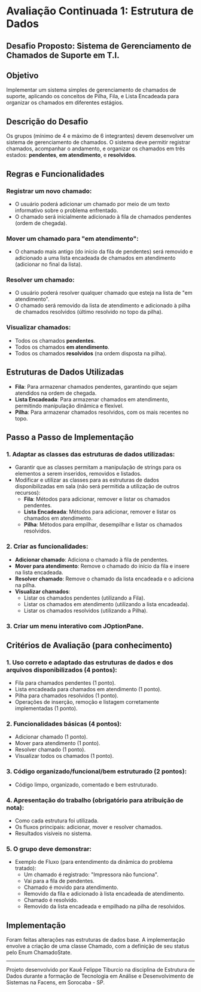# Avaliação Continuada 1: Estrutura de Dados

## **Desafio Proposto: Sistema de Gerenciamento de Chamados de Suporte em T.I.**

## Objetivo
Implementar um sistema simples de gerenciamento de chamados de suporte, aplicando os conceitos de Pilha, Fila, e Lista Encadeada para organizar os chamados em diferentes estágios.

## Descrição do Desafio
Os grupos (mínimo de 4 e máximo de 6 integrantes) devem desenvolver um sistema de gerenciamento de chamados. O sistema deve permitir registrar chamados, acompanhar o andamento, e organizar os chamados em três estados: **pendentes**, **em atendimento**, e **resolvidos**.

## Regras e Funcionalidades

### Registrar um novo chamado:
- O usuário poderá adicionar um chamado por meio de um texto informativo sobre o problema enfrentado.
- O chamado será inicialmente adicionado à fila de chamados pendentes (ordem de chegada).

### Mover um chamado para "em atendimento":
- O chamado mais antigo (do início da fila de pendentes) será removido e adicionado a uma lista encadeada de chamados em atendimento (adicionar no final da lista).

### Resolver um chamado:
- O usuário poderá resolver qualquer chamado que esteja na lista de "em atendimento".
- O chamado será removido da lista de atendimento e adicionado à pilha de chamados resolvidos (último resolvido no topo da pilha).

### Visualizar chamados:
- Todos os chamados **pendentes**.
- Todos os chamados **em atendimento**.
- Todos os chamados **resolvidos** (na ordem disposta na pilha).

## Estruturas de Dados Utilizadas
- **Fila**: Para armazenar chamados pendentes, garantindo que sejam atendidos na ordem de chegada.
- **Lista Encadeada**: Para armazenar chamados em atendimento, permitindo manipulação dinâmica e flexível.
- **Pilha**: Para armazenar chamados resolvidos, com os mais recentes no topo.

## Passo a Passo de Implementação

### 1. Adaptar as classes das estruturas de dados utilizadas:
- Garantir que as classes permitam a manipulação de strings para os elementos a serem inseridos, removidos e listados.
- Modificar e utilizar as classes para as estruturas de dados disponibilizadas em sala (não será permitida a utilização de outros recursos):
  - **Fila**: Métodos para adicionar, remover e listar os chamados pendentes.
  - **Lista Encadeada**: Métodos para adicionar, remover e listar os chamados em atendimento.
  - **Pilha**: Métodos para empilhar, desempilhar e listar os chamados resolvidos.

### 2. Criar as funcionalidades:
- **Adicionar chamado**: Adiciona o chamado à fila de pendentes.
- **Mover para atendimento**: Remove o chamado do início da fila e insere na lista encadeada.
- **Resolver chamado**: Remove o chamado da lista encadeada e o adiciona na pilha.
- **Visualizar chamados**: 
  - Listar os chamados pendentes (utilizando a Fila).
  - Listar os chamados em atendimento (utilizando a lista encadeada).
  - Listar os chamados resolvidos (utilizando a Pilha).
  
### 3. Criar um menu interativo com JOptionPane.

## Critérios de Avaliação (para conhecimento)

### 1. Uso correto e adaptado das estruturas de dados e dos arquivos disponibilizados (4 pontos):
- Fila para chamados pendentes (1 ponto).
- Lista encadeada para chamados em atendimento (1 ponto).
- Pilha para chamados resolvidos (1 ponto).
- Operações de inserção, remoção e listagem corretamente implementadas (1 ponto).

### 2. Funcionalidades básicas (4 pontos):
- Adicionar chamado (1 ponto).
- Mover para atendimento (1 ponto).
- Resolver chamado (1 ponto).
- Visualizar todos os chamados (1 ponto).

### 3. Código organizado/funcional/bem estruturado (2 pontos):
- Código limpo, organizado, comentado e bem estruturado.

### 4. Apresentação do trabalho (obrigatório para atribuição de nota):
- Como cada estrutura foi utilizada.
- Os fluxos principais: adicionar, mover e resolver chamados.
- Resultados visíveis no sistema.

### 5. O grupo deve demonstrar:
- Exemplo de Fluxo (para entendimento da dinâmica do problema tratado):
  - Um chamado é registrado: "Impressora não funciona".
  - Vai para a fila de pendentes.
  - Chamado é movido para atendimento.
  - Removido da fila e adicionado à lista encadeada de atendimento.
  - Chamado é resolvido.
  - Removido da lista encadeada e empilhado na pilha de resolvidos.

## Implementação
Foram feitas alterações nas estruturas de dados base. A implementação envolve a criação de uma classe Chamado, com a definição de seu status pelo Enum ChamadoState. 

---
Projeto desenvolvido por Kauê Felippe Tiburcio na disciplina de Estrutura de Dados durante a formação de Tecnologia em Análise e Desenvolvimento de Sistemas na Facens, em Sorocaba - SP.


